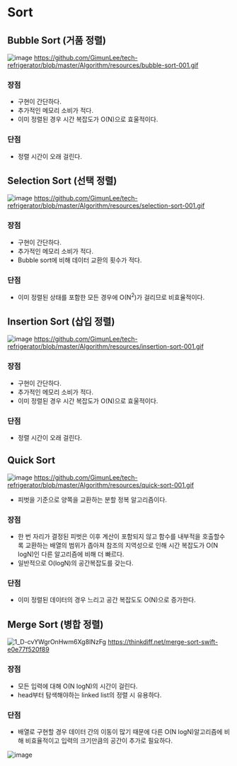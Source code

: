 # Sort

## Bubble Sort (거품 정렬)
![image](https://raw.githubusercontent.com/GimunLee/tech-refrigerator/master/Algorithm/resources/bubble-sort-001.gif)
https://github.com/GimunLee/tech-refrigerator/blob/master/Algorithm/resources/bubble-sort-001.gif

### 장점
- 구현이 간단하다.
- 추가적인 메모리 소비가 적다.
- 이미 정렬된 경우 시간 복잡도가 O(N)으로 효울적이다.

### 단점
- 정렬 시간이 오래 걸린다.

## Selection Sort (선택 정렬)
![image](https://raw.githubusercontent.com/GimunLee/tech-refrigerator/master/Algorithm/resources/selection-sort-001.gif)
https://github.com/GimunLee/tech-refrigerator/blob/master/Algorithm/resources/selection-sort-001.gif

### 장점
- 구현이 간단하다.
- 추가적인 메모리 소비가 적다.
- Bubble sort에 비해 데이터 교환의 횟수가 적다. 

### 단점
- 이미 정렬된 상태를 포함한 모든 경우에 O(N<sup>2</sup>)가 걸리므로 비효율적이다.

## Insertion Sort (삽입 정렬)
![image](https://raw.githubusercontent.com/GimunLee/tech-refrigerator/master/Algorithm/resources/insertion-sort-001.gif)
https://github.com/GimunLee/tech-refrigerator/blob/master/Algorithm/resources/insertion-sort-001.gif

### 장점
- 구현이 간단하다.
- 추가적인 메모리 소비가 적다.
- 이미 정렬된 경우 시간 복잡도가 O(N)으로 효울적이다.

### 단점
- 정렬 시간이 오래 걸린다.

## Quick Sort
![image](https://raw.githubusercontent.com/GimunLee/tech-refrigerator/master/Algorithm/resources/quick-sort-001.gif)
https://github.com/GimunLee/tech-refrigerator/blob/master/Algorithm/resources/quick-sort-001.gif

- 피벗을 기준으로 양쪽을 교환하는 분할 정복 알고리즘이다.

### 장점
- 한 번 자리가 결정된 피벗은 이후 계산이 포함되지 않고 함수를 내부적을 호출할수록 교환하는 배열의 범위가 좁아져 참조의 지역성으로 인해 시간 복잡도가 O(N logN)인 다른 알고리즘에 비해 더 빠르다.
- 일반적으로 O(logN)의 공간복잡도를 갖는다.

### 단점
- 이미 정렬된 데이터의 경우 느리고 공간 복잡도도 O(N)으로 증가한다.

## Merge Sort (병합 정렬)
![1_D-cvYWgrOnHwm6Xg8INzFg](https://user-images.githubusercontent.com/63232876/164980592-89b3c79e-8772-46e9-8299-c36b377365d3.gif)
https://thinkdiff.net/merge-sort-swift-e0e77f520f89

### 장점
- 모든 입력에 대해 O(N logN)의 시간이 걸린다.
- head부터 탐색해야하는 linked list의 정렬 시 유용하다.
### 단점
- 배열로 구현할 경우 데이터 간의 이동이 많기 때문에 다른 O(N logN)알고리즘에 비해 비효율적이고 입력의 크기만큼의 공간이 추가로 필요하다.

![image](https://user-images.githubusercontent.com/63232876/164023574-b79a42b0-d4f5-4e3f-80db-e7ed66663b70.png)






